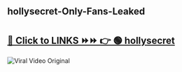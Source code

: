 
 ## hollysecret-Only-Fans-Leaked

# <h2><a href="https://clipsfans.com/hollysecret&ref=git">🔗 Click to LINKS ⏩⏩ 👉 🟢 hollysecret </a></h2>

<a href="https://clipsfans.com/hollysecret&ref=git" rel="nofollow" data-target="animated-image.originalLink"><img src="https://i.ibb.co.com/xMMVF88/686577567.gif" alt="Viral Video Original" style="max-width: 100%; display: inline-block;" data-target="animated-image.originalImage"></a>
